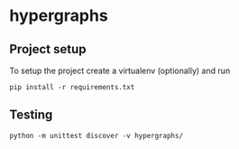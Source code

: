 # hypergraphs

## Project setup
To setup the project create a virtualenv (optionally) and run

```
pip install -r requirements.txt
```

## Testing
```
python -m unittest discover -v hypergraphs/
```
